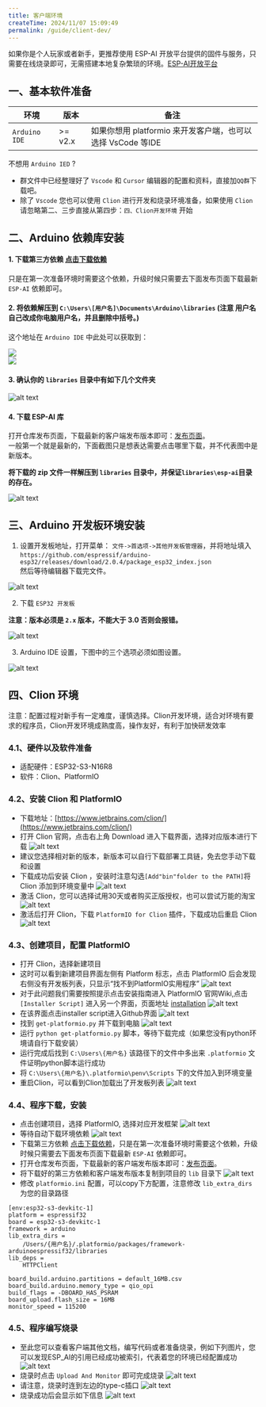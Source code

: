 ```yaml
---
title: 客户端环境
createTime: 2024/11/07 15:09:49
permalink: /guide/client-dev/
---
```


如果你是个人玩家或者新手，更推荐使用 ESP-AI 开放平台提供的固件与服务，只需要在线烧录即可，无需搭建本地复杂繁琐的环境。[ESP-AI开放平台](https://dev.espai.fun/)

## 一、基本软件准备 

| 环境           | 版本              | 备注                                                                                                                               |
| -------------- | ----------------- | ---------------------------------------------------------------------------------------------------------------------------------- |
| `Arduino IDE`  | >= v2.x           | 如果你想用 platformio 来开发客户端，也可以选择 VsCode 等IDE                                                                        |  |

不想用 `Arduino IED` ?   
- 群文件中已经整理好了 `Vscode` 和 `Cursor` 编辑器的配置和资料，直接加`QQ群`下载吧。  
- 除了 `Vscode` 您也可以使用 `Clion` 进行开发和烧录环境准备，如果使用 `Clion` 请忽略第二、三步直接从第四步：`四、Clion开发环境` 开始


## 二、Arduino 依赖库安装

#### 1. 下载第三方依赖 [点击下载依赖](https://espai.fun/files/libraries.zip)
只是在第一次准备环境时需要这个依赖，升级时候只需要去下面发布页面下载最新 `ESP-AI` 依赖即可。

#### 2. 将依赖解压到 `C:\Users\[用户名]\Documents\Arduino\libraries` (注意 用户名自己改成你电脑用户名，并且删除中括号。)

这个地址在 `Arduino IDE` 中此处可以获取到：

<img src="/images/sxx.png" style="display:block;margin: auto"/>

<img src="/images/libs-address.png" style="display:block;margin: auto"/>

#### 3. 确认你的 `libraries` 目录中有如下几个文件夹

![alt text](/images/libs.png)


#### 4. 下载 ESP-AI 库

打开仓库发布页面，下载最新的客户端发布版本即可：[发布页面](https://github.com/wangzongming/esp-ai/releases)。   
一般第一个就是最新的，下面截图只是想表达需要点击哪里下载，并不代表图中是新版本。

**将下载的 zip 文件一样解压到 `libraries` 目录中，并保证`libraries\esp-ai`目录的存在。**

![alt text](/images/rep.png)



## 三、Arduino 开发板环境安装

1. 设置开发板地址，打开菜单： `文件->首选项->其他开发板管理器`，并将地址填入    
`https://github.com/espressif/arduino-esp32/releases/download/2.0.4/package_esp32_index.json`   
然后等待编辑器下载完文件。

![alt text](/images/boardAddress.png)



2. 下载 `ESP32 开发板`

**注意：版本必须是 `2.x` 版本，不能大于 3.0 否则会报错。**


![alt text](/images/installesp32.png) 



3. Arduino IDE 设置，下图中的三个选项必须如图设置。

![alt text](/images/arduino-setting.png)

## 四、Clion 环境

注意：配置过程对新手有一定难度，谨慎选择。Clion开发环境，适合对环境有要求的程序员，Clion开发环境成熟度高，操作友好，有利于加快研发效率

### 4.1、硬件以及软件准备
- 适配硬件：ESP32-S3-N16R8
- 软件：Clion、PlatformIO

### 4.2、安装 Clion 和 PlatformIO
- 下载地址：[https://www.jetbrains.com/clion/](https://www.jetbrains.com/clion/)
- 打开 Clion 官网，点击右上角 Download 进入下载界面，选择对应版本进行下载
  ![alt text](/images/clion_download.png) 
- 建议您选择相对新的版本，新版本可以自行下载部署工具链，免去您手动下载和设置
- 下载成功后安装 Clion ，安装时注意勾选`[Add"bin"folder to the PATH]`将 Clion 添加到环境变量中
  ![alt text](/images/clion_setup.png)
- 激活 Clion，您可以选择试用30天或者购买正版授权，也可以尝试万能的淘宝
  ![alt text](/images/clion_license.png)
- 激活后打开 Clion，下载 `PlatformIO for Clion` 插件，下载成功后重启 Clion
  ![alt text](/images/clion_platform_install.png)

### 4.3、创建项目，配置 PlatformIO
- 打开 Clion，选择新建项目
- 这时可以看到新建项目界面左侧有 Platform 标志，点击 PlatformIO 后会发现右侧没有开发板列表，只显示“找不到PlatformIO实用程序”
  ![alt text](/images/clion_create_project.png)
- 对于此问题我们需要按照提示点击安装指南进入 PlatformIO 官网Wiki,点击 `[Installer Script]` 进入另一个界面，页面地址 [installation](https://docs.platformio.org/en/latest/core/installation/index.html)
  ![alt text](/images/clion_platform_script.png)
- 在该界面点击installer script进入Github界面
  ![alt text](/images/clion_platform_script2.png)
- 找到 `get-platformio.py` 并下载到电脑
  ![alt text](/images/clion_get_p_list.png)
- 运行 `python get-platformio.py` 脚本，等待下载完成（如果您没有python环境请自行下载安装）
- 运行完成后找到 `C:\Users\{用户名}` 该路径下的文件中多出来 `.platformio` 文件证明python脚本运行成功
- 将 `C:\Users\{用户名}\.platformio\penv\Scripts` 下的文件加入到环境变量
- 重启Clion，可以看到Clion加载出了开发板列表
  ![alt text](/images/clion_panel.png)

### 4.4、程序下载，安装
- 点击创建项目，选择 PlatformIO, 选择对应开发框架
  ![alt text](/images/clion_framework.png)
- 等待自动下载环境依赖
  ![alt text](/images/clion_env.png)
- 下载第三方依赖 [点击下载依赖](https://espai.fun/files/libraries.zip)，只是在第一次准备环境时需要这个依赖，升级时候只需要去下面发布页面下载最新 `ESP-AI` 依赖即可。
- 打开仓库发布页面，下载最新的客户端发布版本即可：[发布页面](https://github.com/wangzongming/esp-ai/releases)。
- 将下载好的第三方依赖和客户端发布版本复制到项目的 `lib` 目录下
  ![alt text](/images/clion_lib.png)
- 修改 `platformio.ini` 配置，可以copy下方配置，注意修改 `lib_extra_dirs` 为您的目录路径
```
[env:esp32-s3-devkitc-1]
platform = espressif32
board = esp32-s3-devkitc-1
framework = arduino
lib_extra_dirs =
    /Users/{用户名}/.platformio/packages/framework-arduinoespressif32/libraries
lib_deps =
    HTTPClient

board_build.arduino.partitions = default_16MB.csv
board_build.arduino.memory_type = qio_opi
build_flags = -DBOARD_HAS_PSRAM
board_upload.flash_size = 16MB
monitor_speed = 115200
```

### 4.5、程序编写烧录
- 至此您可以查看客户端其他文档，编写代码或者准备烧录，例如下列图片，您可以发现ESP_AI的引用已经成功被索引，代表着您的环境已经配置成功
  ![alt text](/images/clion_index.png)
- 烧录时点击 `Upload And Monitor` 即可完成烧录
  ![alt text](/images/clion_upload.png)
- 请注意，烧录时连到左边的type-c插口
  ![alt text](/images/clion_typec.png)
- 烧录成功后会显示如下信息
  ![alt text](/images/clion_success.png)
